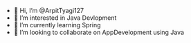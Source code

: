 - 👋 Hi, I’m @ArpitTyagi127
- 👀 I’m interested in Java Devlopment
- 🌱 I’m currently learning Spring
- 💞️ I’m looking to collaborate on AppDevelopment using Java


<!---
ArpitTyagi127/ArpitTyagi127 is a ✨ special ✨ repository because its `README.md` (this file) appears on your GitHub profile.
You can click the Preview link to take a look at your changes.
--->

